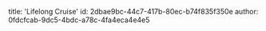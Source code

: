 title: 'Lifelong Cruise'
id: 2dbae9bc-44c7-417b-80ec-b74f835f350e
author: 0fdcfcab-9dc5-4bdc-a78c-4fa4eca4e4e5
